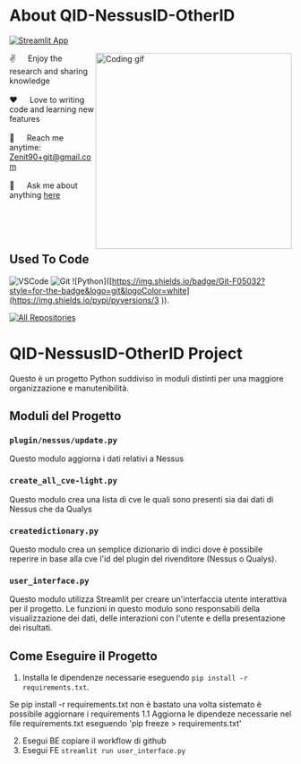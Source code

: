  # About QID-NessusID-OtherID
 [![Streamlit App](https://img.shields.io/badge/Streamlit-Live_App-brightgreen?style=for-the-badge&logo=streamlit)](https://homepy-hvrbat7j7lxpjhac7rd2pw.streamlit.app/)

<p>
 <img align="right" width="350" src="/assets/programmer.gif" alt="Coding gif" />
  
 ✌️ &emsp; Enjoy the research and sharing knowledge <br/><br/>
 ❤️ &emsp; Love to writing code and learning new features<br/><br/>
 📧 &emsp; Reach me anytime: Zenit90+git@gmail.com<br/><br/>
 💬 &emsp; Ask me about anything [here](https://github.com/ZeMatt90/ZeMatt90/issues)

</p>

<br/>
<br/>
<br/>

## Used To Code
![VSCode](https://img.shields.io/badge/Visual_Studio-0078d7?style=for-the-badge&logo=visual%20studio&logoColor=white)
![Git](https://img.shields.io/badge/Git-F05032?style=for-the-badge&logo=git&logoColor=white)
![Python]([https://img.shields.io/badge/Git-F05032?style=for-the-badge&logo=git&logoColor=white](https://img.shields.io/pypi/pyversions/3
)).
<br/>

<p align="left">
  <a href="https://github.com/ZeMatt90?tab=repositories" target="_blank"><img alt="All Repositories" title="All Repositories" src="https://img.shields.io/badge/-All%20Repos-2962FF?style=for-the-badge&logo=koding&logoColor=white"/></a>
</p>


# QID-NessusID-OtherID Project

Questo è un progetto Python suddiviso in moduli distinti per una maggiore organizzazione e manutenibilità.

## Moduli del Progetto

### `plugin/nessus/update.py`

Questo modulo aggiorna i dati relativi a Nessus

### `create_all_cve-light.py`

Questo modulo crea una lista di cve le quali sono presenti sia dai dati di Nessus che da Qualys

### `createdictionary.py`

Questo modulo crea un semplice dizionario di indici dove è possibile reperire in base alla cve l'id del plugin del rivenditore (Nessus o Qualys).

### `user_interface.py`

Questo modulo utilizza Streamlit per creare un'interfaccia utente interattiva per il progetto. Le funzioni in questo modulo sono responsabili della visualizzazione dei dati, delle interazioni con l'utente e della presentazione dei risultati.

## Come Eseguire il Progetto

1. Installa le dipendenze necessarie eseguendo `pip install -r requirements.txt`.

Se pip install -r requirements.txt non è bastato una volta sistemato è possibile aggiornare i requirements
	1.1 Aggiorna le dipendeze necessarie nel file requirements.txt eseguendo 'pip freeze > requirements.txt'

2. Esegui BE copiare il workflow di github
3. Esegui FE `streamlit run user_interface.py`
